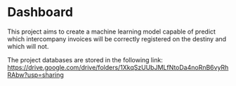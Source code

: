 # Dashboard
This project aims to create a machine learning model capable of predict which intercompany invoices will be correctly registered on the destiny and which will not.

The project databases are stored in the following link: https://drive.google.com/drive/folders/1XkqSzUUbJMLfNtoDa4noRnB6vyRhRAbw?usp=sharing
